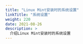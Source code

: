 ```yaml
---
title: "Linux Mint安装时的系统设置"
linkTitle: "系统设置"
weight: 220
date: 2021-08-26
description: >
  介绍Linux Mint安装时的系统设置
---
```


